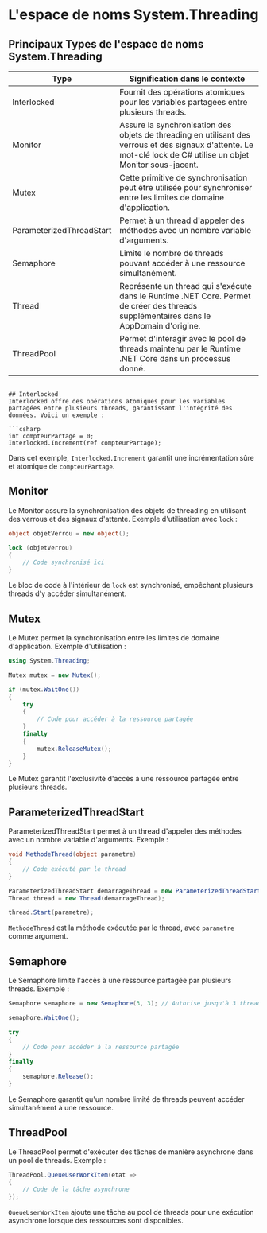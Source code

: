 # L'espace de noms System.Threading

## Principaux Types de l'espace de noms System.Threading
| Type                | Signification dans le contexte |
|---------------------|--------------------------------|
| Interlocked         | Fournit des opérations atomiques pour les variables partagées entre plusieurs threads. |
| Monitor             | Assure la synchronisation des objets de threading en utilisant des verrous et des signaux d'attente. Le mot-clé lock de C# utilise un objet Monitor sous-jacent. |
| Mutex               | Cette primitive de synchronisation peut être utilisée pour synchroniser entre les limites de domaine d'application. |
| ParameterizedThreadStart | Permet à un thread d'appeler des méthodes avec un nombre variable d'arguments. |
| Semaphore           | Limite le nombre de threads pouvant accéder à une ressource simultanément. |
| Thread              | Représente un thread qui s'exécute dans le Runtime .NET Core. Permet de créer des threads supplémentaires dans le AppDomain d'origine. |
| ThreadPool          | Permet d'interagir avec le pool de threads maintenu par le Runtime .NET Core dans un processus donné. |

```

## Interlocked
Interlocked offre des opérations atomiques pour les variables partagées entre plusieurs threads, garantissant l'intégrité des données. Voici un exemple :

```csharp
int compteurPartage = 0;
Interlocked.Increment(ref compteurPartage);
```

Dans cet exemple, `Interlocked.Increment` garantit une incrémentation sûre et atomique de `compteurPartage`.

## Monitor
Le Monitor assure la synchronisation des objets de threading en utilisant des verrous et des signaux d'attente. Exemple d'utilisation avec `lock` :

```csharp
object objetVerrou = new object();

lock (objetVerrou)
{
    // Code synchronisé ici
}
```

Le bloc de code à l'intérieur de `lock` est synchronisé, empêchant plusieurs threads d'y accéder simultanément.

## Mutex
Le Mutex permet la synchronisation entre les limites de domaine d'application. Exemple d'utilisation :

```csharp
using System.Threading;

Mutex mutex = new Mutex();

if (mutex.WaitOne())
{
    try
    {
        // Code pour accéder à la ressource partagée
    }
    finally
    {
        mutex.ReleaseMutex();
    }
}
```

Le Mutex garantit l'exclusivité d'accès à une ressource partagée entre plusieurs threads.

## ParameterizedThreadStart
ParameterizedThreadStart permet à un thread d'appeler des méthodes avec un nombre variable d'arguments. Exemple :

```csharp
void MethodeThread(object parametre)
{
    // Code exécuté par le thread
}

ParameterizedThreadStart demarrageThread = new ParameterizedThreadStart(MethodeThread);
Thread thread = new Thread(demarrageThread);

thread.Start(parametre);
```

`MethodeThread` est la méthode exécutée par le thread, avec `parametre` comme argument.

## Semaphore
Le Semaphore limite l'accès à une ressource partagée par plusieurs threads. Exemple :

```csharp
Semaphore semaphore = new Semaphore(3, 3); // Autorise jusqu'à 3 threads simultanés

semaphore.WaitOne();

try
{
    // Code pour accéder à la ressource partagée
}
finally
{
    semaphore.Release();
}
```

Le Semaphore garantit qu'un nombre limité de threads peuvent accéder simultanément à une ressource.

## ThreadPool
Le ThreadPool permet d'exécuter des tâches de manière asynchrone dans un pool de threads. Exemple :

```csharp
ThreadPool.QueueUserWorkItem(etat =>
{
    // Code de la tâche asynchrone
});
```

`QueueUserWorkItem` ajoute une tâche au pool de threads pour une exécution asynchrone lorsque des ressources sont disponibles.